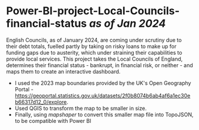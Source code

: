 # Power-BI-project-Local-Councils-financial-status _as of Jan 2024_

English Councils, as of January 2024, are coming under scrutiny due to their debt totals, fuelled partly by taking on risky loans to make up for funding gaps due to austerity, which under straining their capabilities to provide local services.
This project takes the Local Councils of England, determines their financial status - bankrupt, in financial risk, or neither - and maps them to create an interactive dashboard.

- I used the 2023 map boundaries provided by the UK's Open Geography Portal - https://geoportal.statistics.gov.uk/datasets/2f0b8074b6ab4af6a1ec30eb66317d12_0/explore.
- Used QGIS to transform the map to be smaller in size.
- Finally, using _mapshaper_ to convert this smaller map file into TopoJSON, to be compatible with Power BI


